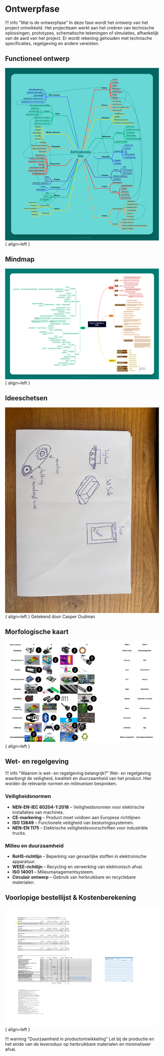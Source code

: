 # Ontwerpfase

!!! info "Wat is de ontwerpfase"
    In deze fase wordt het ontwerp van het project ontwikkeld. Het projectteam werkt aan het creëren van technische oplossingen, prototypes, schematische tekeningen of simulaties, afhankelijk van de aard van het project. Er wordt rekening gehouden met technische specificaties, regelgeving en andere vereisten.

## Functioneel ontwerp
![Functioneel Ontwerp](docs/Casper/Assets/Functioneelontwerp.png){ align=left }

## Mindmap
![Mindmap](docs/Casper/Assets/Mindmap.png){ align=left }

## Ideeschetsen
![Ideeshets](docs/Casper/Assets/Ideeschets.jpg){ align=left }
Getekend door Casper Oudman

## Morfologische kaart
![Kaart](docs/Casper/Assets/morfologischekaart.jpg){ align=left }

## Wet- en regelgeving

!!! info "Waarom is wet- en regelgeving belangrijk?"
    Wet- en regelgeving waarborgt de veiligheid, kwaliteit en duurzaamheid van het product.
    Hier worden de relevante normen en milieueisen besproken.

### Veiligheidsnormen
- **NEN-EN-IEC 60204-1:2018** – Veiligheidsnormen voor elektrische installaties van machines.
- **CE-markering** – Product moet voldoen aan Europese richtlijnen.
- **ISO 13849** – Functionele veiligheid van besturingssystemen.
- **NEN-EN 1175** – Elektrische veiligheidsvoorschriften voor industriële trucks.

### Milieu en duurzaamheid
- **RoHS-richtlijn** – Beperking van gevaarlijke stoffen in elektronische apparatuur.
- **WEEE-richtlijn** – Recycling en verwerking van elektronisch afval.
- **ISO 14001** – Milieumanagementsysteem.
- **Circulair ontwerp** – Gebruik van herbruikbare en recyclebare materialen.

## Voorlopige bestellijst & Kostenberekening
![Bestellijst](docs/Casper/Assets/Bestellijstvoorlopig.jpg){ align=left }

!!! warning "Duurzaamheid in productontwikkeling"
    Let bij de productie en het einde van de levensduur op herbruikbare materialen en minimaliseer afval.